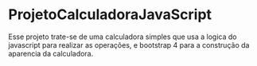 # ProjetoCalculadoraJavaScript

Esse projeto trate-se de uma calculadora simples que usa a logica do javascript para realizar as operações, e bootstrap 4 para a construção da aparencia da calculadora.
